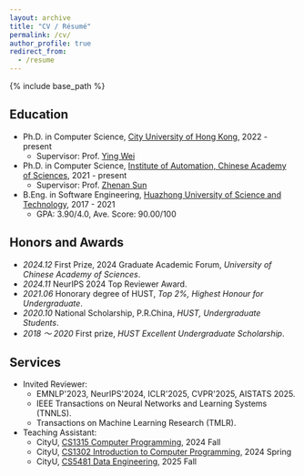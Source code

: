 ```yaml
---
layout: archive
title: "CV / Résumé"
permalink: /cv/
author_profile: true
redirect_from:
  - /resume
---
```


{% include base_path %}


## Education

* Ph.D. in Computer Science, [City University of Hong Kong](https://www.cityu.edu.hk/), 2022 - present
  * Supervisor: Prof. [Ying Wei](https://wei-ying.net/)
* Ph.D. in Computer Science, [Institute of Automation, Chinese Academy of Sciences](https://english.ia.cas.cn/), 2021 - present
  * Supervisor: Prof. [Zhenan Sun](http://www.cbsr.ia.ac.cn/users/znsun/)
* B.Eng. in Software Engineering, [Huazhong University of Science and Technology](https://english.hust.edu.cn/), 2017 - 2021
  * GPA: 3.90/4.0, Ave. Score: 90.00/100



## Honors and Awards
- *2024.12* First Prize, 2024 Graduate Academic Forum, *University of Chinese Academy of Sciences*.
- *2024.11* NeurIPS 2024 Top Reviewer Award.
- *2021.06* Honorary degree of HUST, *Top 2%, Highest Honour for Undergraduate*.
- *2020.10* National Scholarship, P.R.China, *HUST, Undergraduate Students*.
- *2018 ～ 2020* First prize, *HUST Excellent Undergraduate Scholarship*.
<!-- - *2016.10* Second prize, National (Senior) High School Mathematical Competition of China. -->
   

## Services
- Invited Reviewer:
  - EMNLP'2023, NeurIPS'2024, ICLR'2025, CVPR'2025, AISTATS 2025.
  <!-- - AIM-FM workshop@NeurIPS'2024. -->
  - IEEE Transactions on Neural Networks and Learning Systems (TNNLS).
  - Transactions on Machine Learning Research (TMLR).
- Teaching Assistant:
  - CityU, [CS1315 Computer Programming](https://www.cityu.edu.hk/catalogue/ug/current/course/CS1315.htm), 2024 Fall
  - CityU, [CS1302 Introduction to Computer Programming](https://www.cityu.edu.hk/catalogue/ug/202021/course/CS1302.htm), 2024 Spring
  - CityU, [CS5481 Data Engineering](https://www.cityu.edu.hk/catalogue/pg/202425/course/CS5481.htm), 2025 Fall

